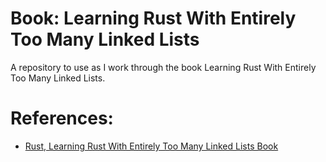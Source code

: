 # Book: Learning Rust With Entirely Too Many Linked Lists
A repository to use as I work through the book Learning Rust With Entirely Too Many Linked Lists.

# References:
- [Rust, Learning Rust With Entirely Too Many Linked Lists Book][rust-book-linked-list]

[rust-book-linked-list]: http://rust-unofficial.github.io/too-many-lists/index.html

